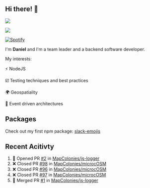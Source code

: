 ## Hi there! 👋
<p>
  <img src="https://i.imgur.com/agb7xe9.png" />
</p>
<p>
  <img src="https://github-readme-stats.vercel.app/api?username=syncush&theme=tokyonight">
</p>

[![Spotify](https://novatorem-rust.vercel.app/api/spotify)](https://open.spotify.com/user/syncush)

I'm **Daniel** and I'm a team leader and a backend software developer.

My interests:

⚡ NodeJS

☑️ Testing techniques and best practices

🌍 Geospatiality

🧠 Event driven architectures

## Packages
Check out my first npm package: [slack-emojis](https://www.npmjs.com/package/slack-emojis)

## Recent Acitivty
<!--START_SECTION:activity-->
1. 💪 Opened PR [#2](https://github.com/MapColonies/js-logger/pull/2) in [MapColonies/js-logger](https://github.com/MapColonies/js-logger)
2. ❌ Closed PR [#98](https://github.com/MapColonies/microcOSM/pull/98) in [MapColonies/microcOSM](https://github.com/MapColonies/microcOSM)
3. ❌ Closed PR [#96](https://github.com/MapColonies/microcOSM/pull/96) in [MapColonies/microcOSM](https://github.com/MapColonies/microcOSM)
4. ❌ Closed PR [#97](https://github.com/MapColonies/microcOSM/pull/97) in [MapColonies/microcOSM](https://github.com/MapColonies/microcOSM)
5. 🎉 Merged PR [#1](https://github.com/MapColonies/js-logger/pull/1) in [MapColonies/js-logger](https://github.com/MapColonies/js-logger)
<!--END_SECTION:activity-->
